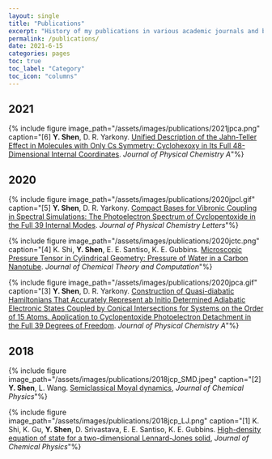 ```yaml
---
layout: single
title: "Publications"
excerpt: "History of my publications in various academic journals and books."
permalink: /publications/
date: 2021-6-15
categories: pages
toc: true
toc_label: "Category"
toc_icon: "columns"
---
```

## 2021
{% include figure image_path="/assets/images/publications/2021jpca.png" caption="[6] **Y. Shen**, D. R. Yarkony. [Unified Description of the Jahn-Teller Effect in Molecules with Only Cs Symmetry: Cyclohexoxy in Its Full 48-Dimensional Internal Coordinates](https://doi.org/10.1021/acs.jpca.1c09123). *Journal of Physical Chemistry A*"%}

## 2020
{% include figure image_path="/assets/images/publications/2020jpcl.gif" caption="[5] **Y. Shen**, D. R. Yarkony. [Compact Bases for Vibronic Coupling in Spectral Simulations: The Photoelectron Spectrum of Cyclopentoxide in the Full 39 Internal Modes](https://doi.org/10.1021/acs.jpclett.0c02199). *Journal of Physical Chemistry Letters*"%}

{% include figure image_path="/assets/images/publications/2020jctc.png" caption="[4] K. Shi, **Y. Shen**, E. E. Santiso, K. E. Gubbins. [Microscopic Pressure Tensor in Cylindrical Geometry: Pressure of Water in a Carbon Nanotube](https://doi.org/10.1021/acs.jctc.0c00607). *Journal of Chemical Theory and Computation*"%}

{% include figure image_path="/assets/images/publications/2020jpca.gif" caption="[3] **Y. Shen**, D. R. Yarkony. [Construction of Quasi-diabatic Hamiltonians That Accurately Represent ab Initio Determined Adiabatic Electronic States Coupled by Conical Intersections for Systems on the Order of 15 Atoms. Application to Cyclopentoxide Photoelectron Detachment in the Full 39 Degrees of Freedom](https://doi.org/10.1021/acs.jpca.0c02763). *Journal of Physical Chemistry A*"%}

## 2018
{% include figure image_path="/assets/images/publications/2018jcp_SMD.jpeg" caption="[2] **Y. Shen**, L. Wang. [Semiclassical Moyal dynamics](https://doi.org/10.1063/1.5067005), *Journal of Chemical Physics*"%}

{% include figure image_path="/assets/images/publications/2018jcp_LJ.png" caption="[1] K. Shi, K. Gu, **Y. Shen**, D. Srivastava, E. E. Santiso, K. E. Gubbins. [High-density equation of state for a two-dimensional Lennard-Jones solid](https://doi.org/10.1063/1.5029488), *Journal of Chemical Physics*"%}
